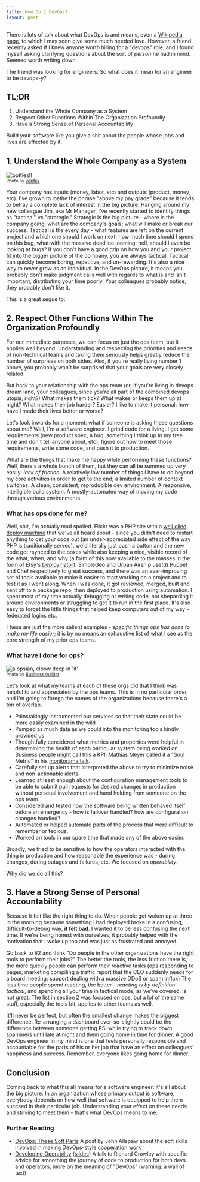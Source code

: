 ```yaml
---
title: How Do I DevOps?
layout: post
---
```


There is lots of talk about what DevOps is and means, even a [Wikipedia
page](http://en.wikipedia.org/wiki/DevOps), to which I may soon give some much
needed love. However, a friend recently asked if I knew anyone worth hiring for
a "devops" role, and I found myself asking clarifying questions about the sort
of _person_ he had in mind. Seemed worth writing down.

The friend was looking for engineers. So what does it mean for an engineer to be
devops-y?

## TL;DR

1. Understand the Whole Company as a System
1. Respect Other Functions Within The Organization Profoundly
1. Have a Strong Sense of Personal Accountability

Build your software like you give a shit about the people whose jobs and lives
are affected by it.

## 1. Understand the Whole Company as a System

<p class="center">
    <img src="/imgs/posts/devops/beer.jpg" alt="bottles!!" /><br />
    <small>Photo by <a
    href="http://www.flickr.com/photos/verifex/4840711173">verifex</a></small>
</p>

Your company has inputs (money, labor, etc) and outputs (product, money, etc).
I've grown to loathe the phrase "above my pay grade" because it tends to betray
a complete lack of interest in the big picture. Hanging around my new colleague
Jim, aka Mr Manager, I've recently started to identify things as "tactical" vs
"strategic." Strategic is the big picture - where is the company going; what are
the company's goals; what will make or break our success. Tactical is the every
day - what features are left on the current project and which one should I work
on next; how much time should I spend on this bug, what with the massive
deadline looming; hell, should I even be looking at bugs? If you don't have a
good grip on how you and your project fit into the bigger picture of the
company, you are always tactical. Tactical can quickly become boring,
repetitive, and un-rewarding. It's also a nice way to never grow as an
individual. In the DevOps picture, it means you probably don't make judgment
calls well with regards to what is and isn't important, distributing your time
poorly. Your colleagues probably notice; they probably don't like it.

This is a great segue to:

## 2. Respect Other Functions Within The Organization Profoundly

For our immediate purposes, we can focus on just the ops team, but it applies
well beyond. Understanding and respecting the priorities and needs of
non-technical teams and taking them seriously helps greatly reduce the number of
surprises on both sides. Also, if you're really living number 1 above, you
probably won't be surprised that your goals are very closely related.

But back to your relationship with the ops team (or, if you're living in devops
dream land, your colleagues, since you're all part of the combined devops
utopia, right?) What makes them tick? What wakes or keeps them up at night? What
makes their job harder? Easier? I like to make it personal: how have I made
their lives better or worse?

Let's look inwards for a moment: what if someone is asking these questions about
me? Well, I'm a software engineer. I grind code for a living. I get some
requirements (new product spec, a bug, something I think up in my free time and
don't tell anyone about, etc), figure out how to meet those requirements, write
some code, and push it to production. 

What are the things that make me happy while performing these functions? Well,
there's a whole bunch of them, but they can all be summed up very easily: _lack
of friction_. A relatively low number of things I have to do beyond my core
activities in order to get to the end; a limited number of context switches. A
clean, consistent, reproducible dev environment. A responsive, intelligible
build system. A mostly-automated way of moving my code through various
environments.

### What has ops done for me?

Well, shit, I'm actually mad spoiled. Flickr was a PHP site with a [well oiled
deploy
machine](http://www.slideshare.net/jallspaw/10-deploys-per-day-dev-and-ops-cooperation-at-flickr)
that we've all heard about - since you didn't need to restart anything to get
your code out (an under-appreciated side effect of the way PHP is traditionally
served), we'd literally just push a button and the new code got rsynced to
the boxes while also keeping a nice, visible record of the what, when, and why
(a form of this now available to the masses in the form of Etsy's
[Deployinator](https://github.com/etsy/deployinator)). SimpleGeo and Urban
Airship use(d) Puppet and Chef respectively to great success, and there was an
ever-improving set of tools available to make it easier to start working
on a project and to test it as I went along. When I was done, it got reviewed,
merged, built and sent off to a package repo, then deployed to production using
automation. I spent most of my time actually debugging or writing code, not
sheparding it around environments or struggling to get it to run in the first
place. It's also easy to forget the little things that helped keep computers
out of my way - federated logins etc.

These are just the more salient examples - _specific things ops has done to make
my life easier_; it is by no means an exhaustive list of what I see as the core
strength of my prior ops teams.

### What have I done for ops?

<p class="right">
<img src="/imgs/posts/devops/derek-smith-ops.jpg" alt="a opsian, elbow deep in
'it'" class="small" /><br />
<small>Photo by <a
href="http://www.businessinsider.com/simplegeo-office-tour-2011-6?op=1">Business
Insider</a></small>
</p>

Let's look at what my teams at each of these orgs did that I think was helpful
to and appreciated by the ops teams. This is in no particular order, and I'm
going to forego the names of the organizations because there's a ton of overlap.

* Painstakingly instrumented our services so that their state could be more
easily examined in the wild
* Pumped as much data as we could into the monitoring tools kindly provided us
* Thoughtfully considered what metrics and properties were helpful in
determining the health of each particular system being worked on. Business
people might call this a KPI; Mathias Meyer called it a "Soul Metric" in his
[monitorama talk](http://vimeo.com/67160106). 
* Carefully set up alerts that interpreted the above to try to minimize noise
and non-actionable alerts.
* Learned at least enough about the configuration management tools to be able to
submit pull requests for desired changes in production without personal
involvement and hand holding from someone on the ops team.
* Considered and tested how the software being written behaved itself before
an emergency - how is failover handled? how are configuration changes handled?
* Automated or helped automate parts of the process that were difficult to
remember or tedious.
* Worked on tools in our spare time that made any of the above easier.

Broadly, we tried to be sensitive to how the operators interacted with the thing
in production  and how reasonable the experience was - during changes, during
outages and failures, etc. We focused on _operability_.

Why did we do all this?

## 3. Have a Strong Sense of Personal Accountability

Because it felt like the right thing to do. When people got woken up at three in the
morning because something I had deployed broke in a confusing,
difficult-to-debug way, **it felt bad**. I wanted it to be less confusing the
next time. If we're being honest with ourselves, it probably helped with the
motivation that I woke up too and was just as frustrated and annoyed.

Go back to #2 and think "Do people in the other organizations have the right
tools to perform their jobs?" The better the tools, the less friction there is,
the more quickly people can perform their reactive tasks (ops responding to
pages; marketing compiling a traffic report that the CEO suddenly needs for a
board meeting; support dealing with a massive DDoS or spam influx) The less time
people spend reacting, the better - _reacting is by definition tactical_, and
spending all your time in tactical mode, as we've covered, is not great. The
list in section 2 was focused on ops, but a lot of the same stuff, especially the tools
bit, applies to other teams as well.

It'll never be perfect, but often the smallest change makes the biggest
difference. Re-arranging a dashboard ever-so-slightly could be the difference
between someone getting RSI while trying to track down spammers until late at
night and them going home in time for dinner. A good DevOps engineer in my
mind is one that feels personally responsible and accountable for the parts of
his or her job that have an effect on colleagues' happiness and success.
Remember, everyone likes going home for dinner. 

## Conclusion

Coming back to what this all means for a software engineer: it's all about the
big picture. In an organization whose primary output is software, everybody
depends on how well that software is equipped to help them succeed in their
particular job. Understanding your effect on these needs and striving to meet
them - that's what DevOps means to me.

### Further Reading

* [DevOps: These Soft Parts](http://www.agileweboperations.com/devops-these-soft-parts)
A post by John Allspaw about the soft skills involved in making DevOps-style
cooperation work
* [Developing Operability](http://rcrowley.org/2012/02/25/superconf.html)
([slides](http://rcrowley.org/talks/superconf-2012/#1)) A talk to Richard
Crowley with specific advice for smoothing the journey of code to production
for both devs and operators; more on the meaning of "DevOps" (warning: a wall of
text)
